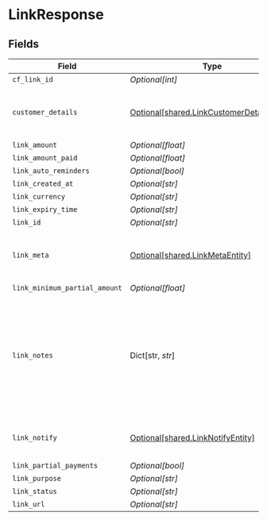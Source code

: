 # LinkResponse


## Fields

| Field                                                                                                                                               | Type                                                                                                                                                | Required                                                                                                                                            | Description                                                                                                                                         | Example                                                                                                                                             |
| --------------------------------------------------------------------------------------------------------------------------------------------------- | --------------------------------------------------------------------------------------------------------------------------------------------------- | --------------------------------------------------------------------------------------------------------------------------------------------------- | --------------------------------------------------------------------------------------------------------------------------------------------------- | --------------------------------------------------------------------------------------------------------------------------------------------------- |
| `cf_link_id`                                                                                                                                        | *Optional[int]*                                                                                                                                     | :heavy_minus_sign:                                                                                                                                  | N/A                                                                                                                                                 |                                                                                                                                                     |
| `customer_details`                                                                                                                                  | [Optional[shared.LinkCustomerDetailsEntity]](../../models/shared/linkcustomerdetailsentity.md)                                                      | :heavy_minus_sign:                                                                                                                                  | N/A                                                                                                                                                 | {<br/>"customer_name": "John Doe",<br/>"customer_phone": "9999999999",<br/>"customer_email": "john@cashfree.com"<br/>}                              |
| `link_amount`                                                                                                                                       | *Optional[float]*                                                                                                                                   | :heavy_minus_sign:                                                                                                                                  | N/A                                                                                                                                                 |                                                                                                                                                     |
| `link_amount_paid`                                                                                                                                  | *Optional[float]*                                                                                                                                   | :heavy_minus_sign:                                                                                                                                  | N/A                                                                                                                                                 |                                                                                                                                                     |
| `link_auto_reminders`                                                                                                                               | *Optional[bool]*                                                                                                                                    | :heavy_minus_sign:                                                                                                                                  | N/A                                                                                                                                                 |                                                                                                                                                     |
| `link_created_at`                                                                                                                                   | *Optional[str]*                                                                                                                                     | :heavy_minus_sign:                                                                                                                                  | N/A                                                                                                                                                 |                                                                                                                                                     |
| `link_currency`                                                                                                                                     | *Optional[str]*                                                                                                                                     | :heavy_minus_sign:                                                                                                                                  | N/A                                                                                                                                                 |                                                                                                                                                     |
| `link_expiry_time`                                                                                                                                  | *Optional[str]*                                                                                                                                     | :heavy_minus_sign:                                                                                                                                  | N/A                                                                                                                                                 |                                                                                                                                                     |
| `link_id`                                                                                                                                           | *Optional[str]*                                                                                                                                     | :heavy_minus_sign:                                                                                                                                  | N/A                                                                                                                                                 |                                                                                                                                                     |
| `link_meta`                                                                                                                                         | [Optional[shared.LinkMetaEntity]](../../models/shared/linkmetaentity.md)                                                                            | :heavy_minus_sign:                                                                                                                                  | N/A                                                                                                                                                 | {<br/>"notify_url": "https://ee08e626ecd88c61c85f5c69c0418cb5.m.pipedream.net",<br/>"upi_intent": false,<br/>"return_url": "https://b8af79f41056.eu.ngrok.io"<br/>} |
| `link_minimum_partial_amount`                                                                                                                       | *Optional[float]*                                                                                                                                   | :heavy_minus_sign:                                                                                                                                  | N/A                                                                                                                                                 |                                                                                                                                                     |
| `link_notes`                                                                                                                                        | Dict[str, *str*]                                                                                                                                    | :heavy_minus_sign:                                                                                                                                  | Key-value pair that can be used to store additional information about the entity. Maximum 5 key-value pairs                                         | {<br/>"key_1": "value_1",<br/>"key_2": "value_2"<br/>}                                                                                              |
| `link_notify`                                                                                                                                       | [Optional[shared.LinkNotifyEntity]](../../models/shared/linknotifyentity.md)                                                                        | :heavy_minus_sign:                                                                                                                                  | N/A                                                                                                                                                 | {<br/>"send_sms": false,<br/>"send_email": true<br/>}                                                                                               |
| `link_partial_payments`                                                                                                                             | *Optional[bool]*                                                                                                                                    | :heavy_minus_sign:                                                                                                                                  | N/A                                                                                                                                                 |                                                                                                                                                     |
| `link_purpose`                                                                                                                                      | *Optional[str]*                                                                                                                                     | :heavy_minus_sign:                                                                                                                                  | N/A                                                                                                                                                 |                                                                                                                                                     |
| `link_status`                                                                                                                                       | *Optional[str]*                                                                                                                                     | :heavy_minus_sign:                                                                                                                                  | N/A                                                                                                                                                 |                                                                                                                                                     |
| `link_url`                                                                                                                                          | *Optional[str]*                                                                                                                                     | :heavy_minus_sign:                                                                                                                                  | N/A                                                                                                                                                 |                                                                                                                                                     |